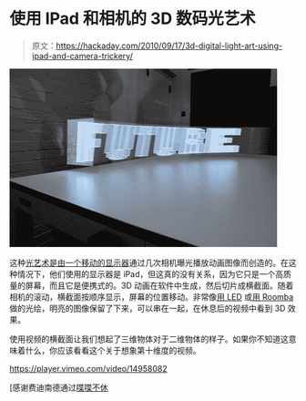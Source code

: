 # 使用 IPad 和相机的 3D 数码光艺术

> 原文：<https://hackaday.com/2010/09/17/3d-digital-light-art-using-ipad-and-camera-trickery/>

![](img/c5dc9711d0851f9ae1048ada335c64f6.png "ipad-3d-trickery")

这种[光艺术是由一个移动的显示器](http://berglondon.com/blog/2010/09/14/magic-ipad-light-painting/)通过几次相机曝光播放动画图像而创造的。在这种情况下，他们使用的显示器是 iPad，但这真的没有关系，因为它只是一个高质量的屏幕，而且它是便携式的。3D 动画在软件中生成，然后切片成横截面。随着相机的滚动，横截面按顺序显示，屏幕的位置移动。非常像[用 LED](http://hackaday.com/2009/09/08/time-lapse-light-sculptures/) 或[用 Roomba](http://hackaday.com/2009/12/28/lightdrawing-robot/) 做的光绘，明亮的图像保留了下来，可以串在一起，在休息后的视频中看到 3D 效果。

使用视频的横截面让我们想起了三维物体对于二维物体的样子。如果你不知道这意味着什么，你应该看看这个关于想象第十维度的视频。

<https://player.vimeo.com/video/14958082>

</div> <p>[感谢费迪南德通过<a href="http://www.flabber.nl/linkdump/video/magie-met-ipads-6192" target="_blank">喋喋不休</a></p> </body> </html>